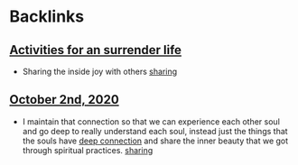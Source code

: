
# Backlinks
## [Activities for an surrender life](<Activities for an surrender life.md>)
- Sharing the inside joy with others [sharing](<sharing.md>)

## [October 2nd, 2020](<October 2nd, 2020.md>)
- I maintain that connection so that we can experience each other soul and go deep to really understand each soul, instead just the things that the souls have [deep connection](<deep connection.md>) and share the inner beauty that we got through spiritual practices. [sharing](<sharing.md>)

